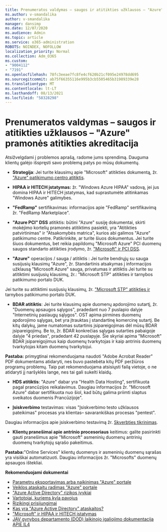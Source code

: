```yaml
---
title: Prenumeratos valdymas – saugos ir atitikties užklausos – "Azure" pramonės atitikties akreditacija
ms.author: v-smandalika
author: v-smandalika
manager: dansimp
ms.date: 12/07/2020
ms.audience: Admin
ms.topic: article
ms.service: o365-administration
ROBOTS: NOINDEX, NOFOLLOW
localization_priority: Normal
ms.collection: Adm_O365
ms.custom:
- "9004112"
- "7191"
ms.openlocfilehash: 78fc3eeae7fc8fe4cf620b21cf095e24978dd695
ms.sourcegitcommit: ab75f66355116e995b3cb5505465b31989339e28
ms.translationtype: MT
ms.contentlocale: lt-LT
ms.lasthandoff: 08/13/2021
ms.locfileid: "58328298"
---
```

# <a name="subscription-management---security-and-compliance-requests---azure-industry-compliance-accreditation"></a>Prenumeratos valdymas – saugos ir atitikties užklausos – "Azure" pramonės atitikties akreditacija

Atsižvelgdami į problemos aprašą, radome jums sprendimą. Dauguma klientų galėjo išspręsti savo problemą patys po mūsų dokumentų.

- **Strategija**: Jei turite klausimų apie "Microsoft" atitikties dokumentą, žr. ["Azure" patikimumo centro atitiktis](https://docs.microsoft.com/compliance/regulatory/offering-SOC).

- **HIPAA ir HITECH įstatymas:** žr. "Windows Azure HIPAA" vadovą, jei jus domina HIPAA ir HITECH įstatymas, kad suprastumėte atitinkamas "Windows Azure" galimybes.

- **"FedRamp"** sertifikavimas: informacijos apie "FedRamp" sertifikavimą žr. "FedRamp Marketplace".

- **"Azure PCI" DSS** atitiktis: būtini "Azure" susiję dokumentai, skirti mokėjimo kortelių pramonės atitiktims pasiekti, yra "Atitikties patvirtinimas" ir "Atsakomybės matrica", kurios abi galimos "Azure" patikimumo centre. Patikrinkite, ar turite šiuos dokumentus. Jei turite šiuos dokumentus, bet reikia papildomų "Microsoft Azure" PCI duomenų saugos standarto atitikties įrodymo, žr. ["Microsoft" ir PCI DSS](https://docs.microsoft.com/compliance/regulatory/offering-PCI-DSS).

- **"Azure"** operacijos / sauga / atitiktis : Jei turite bendrųjų su sauga susijusių klausimų "Azure", žr. Standartinis atsakymas į informacijos užklausą "Microsoft Azure" sauga, privatumas ir atitiktis Jei turite su atitiktimi susijusių klausimų, žr.: "Microsoft STP" atitikties ir tarnybos patikimumo portalo DUK.

Jei turite su atitiktimi susijusių klausimų, žr. ["Microsoft STP" atitikties ir](https://www.microsoft.com/trust-center/compliance/compliance-overview) tarnybos patikimumo portalo DUK.

- **BDAR atitiktis**: Jei turite klausimų apie duomenų apdorojimo sutartį, žr. "Duomenų apsaugos sąlygos", pradedant nuo 7 puslapio dalyje "Internetinių paslaugų sąlygos". OST apima pirmines duomenų apdorojimo sąlygas, bet yra įtrauktas į standartinę komercinę sutartį. Be kitų dalykų, jame numatomas sutartinis įsipareigojimas dėl mūsų BDAR įsipareigojimų. Be to, žr. BDAR konkrečias sąlygas sutarties pabaigoje dalyje "4 priedas", pradedant 42 puslapyje. Šie skyriai apima "Microsoft" BDAR įsipareigojimus kaip duomenų tvarkytojas ir kaip antrinis duomenų tvarkytojas kitam duomenų tvarkytojui.

**Pastaba:** primygtinai rekomenduojama naudoti "Adobe Acrobat Reader" PDF dokumentams atidaryti, nes buvo pastebėta kitų PDF peržiūros programų problemų. Taip pat rekomenduojama atsisiųsti failą vietoje, o ne atidaryti jį naršyklės lange, nes tai gali sukelti klaidų.

- **HDS atitiktis**: "Azure" dabar yra "Health Data Hosting", sertifikuota pagal prancūzijos reikalavimus. Daugiau informacijos žr. "Microsoft Azure" dabar sertifikuota nuo šiol, kad būtų galima priimti slaptus sveikatos duomenis Prancūzijoje".

- **Įsiskverbimo** testavimas: visas "Įsiskverbimo testo užklausos pateikimas" procesas yra klientas– savarankiškas procesas "pentest".

Daugiau informacijos apie įsiskverbimo testavimą žr. [Skverbties tikrinimas](https://docs.microsoft.com/azure/security/fundamentals/pen-testing).

- **Klientų pranešimai apie antrinio procesoriaus** keitimus: galite pasirinkti gauti pranešimus apie "Microsoft" asmeninių duomenų antrinių duomenų tvarkytojų sąrašo pakeitimus.

**Pastaba:**"Online Services" klientų duomenys ir asmeninių duomenų sąrašas yra visiškai automatizuoti. Daugiau informacijos žr. "Microsofts" duomenų apsaugos ištekliai.

**Rekomenduojami dokumentai**

- [Parametrų eksportavimas arba naikinimas "Azure" portale](https://docs.microsoft.com/azure/azure-portal/set-preferences)
- [Veiklos ataskaitų radimas "Azure" portale](https://docs.microsoft.com/azure/active-directory/reports-monitoring/howto-find-activity-reports)
- ["Azure Active Directory" rizikos įvykiai](https://docs.microsoft.com/azure/active-directory/identity-protection/overview-identity-protection)
- [Vartotojai, kuriems kyla pavojus](https://docs.microsoft.com/azure/active-directory/identity-protection/overview-identity-protection)
- [Rizikingi prisijungimai](https://docs.microsoft.com/azure/active-directory/identity-protection/overview-identity-protection)
- [Kas yra "Azure Active Directory" ataskaitos?](https://docs.microsoft.com/azure/active-directory/reports-monitoring/overview-reports)
- ["Microsoft" ir HIPAA ir HITECH įstatymas](https://docs.microsoft.com/compliance/regulatory/offering-hipaa-hitech)
- [JAV gynybos departamento (DOD) laikinojo įgaliojimo dokumentacija APIE IL4](https://docs.microsoft.com/compliance/regulatory/offering-DoD-DISA-L2-L4-L5)













